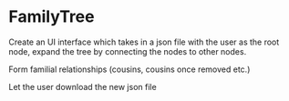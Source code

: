 # FamilyTree


Create an UI interface which takes in a json file with the user as the root node, expand the tree by connecting the nodes to other nodes.

Form familial relationships (cousins, cousins once removed etc.)

Let the user download the new json file 

